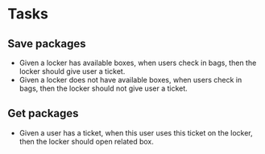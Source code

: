 # Tasks

## Save packages

* Given a locker has available boxes, when users check in bags, then the locker should give user a ticket.
* Given a locker does not have available boxes, when users check in bags, then the locker should not give user a ticket.

## Get packages

* Given a user has a ticket, when this user uses this ticket on the locker, then the locker should open related box.
